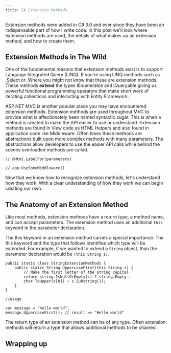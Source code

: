 ```yaml
---
title: C# Extension Methods
---
```


Extension methods were added in C# 3.0 and ever since they have been an indispensable part of how I write code. In this post we'll look where extension methods are used, the details of what makes up an extension method, and how to create them.

## Extension Methods in The Wild

One of the fundamental reasons that extension methods exist is to support Language Integrated Query (LINQ). If you're using LINQ methods such as .Select or .Where you might not know that these are extension methods. These methods **extend** the types IEnumerable<T> and IQueryable<T> giving us powerful functional programming operators that make short work of iterating collections and interacting with Entity Framework.

ASP.NET MVC is another popular place you may have encountered extension methods. Extension methods are used throughout MVC to provide what is affectionately been named syntactic sugar. This is when a method is created to make the API easier to use or understand. Extension methods are found in View code as HTML Helpers and also found in application code like Middleware. Often times these methods are abstractions built upon more complex methods with many parameters. The abstractions allow developers to use the easier API calls while behind the scenes overloaded methods are called.

    // @Html.LabelFor(parameters)

    // app.UseSomeMiddleware()

Now that we know how to recognize extension methods, let's understand how they work. With a clear understanding of how they work we can begin creating our own.

## The Anatomy of an Extension Method

Like most methods, extension methods have a return type, a method name, and can accept parameters. The extension method uses an additional `this` keyword in the parameter declaration.

The this keyword in an extension method carries a special importance. The this keyword and the type that follows identifies which type will be extended. For example, if we wanted to extend a `String` object, than the parameter declaration would be `(this String s)`.

    public static class StringExtensionMethods {
        public static String UppercaseFirst(this String s) {
            // Make the first letter of the string capital
            return string.IsNullOrEmpty(s) ? string.Empty :
            char.ToUpper(s[0]) + s.Substring(1);
        }
    }

    //usage

    var message = "hello world";
    message.UppercaseFirst(); // result => "Hello world"

The return type of an extension method can be of any type. Often extension methods will return a type that allows additional methods to be chained.

## Wrapping up

